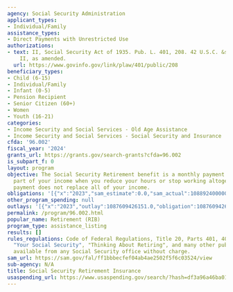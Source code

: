 ```yaml
---
agency: Social Security Administration
applicant_types:
- Individual/Family
assistance_types:
- Direct Payments with Unrestricted Use
authorizations:
- text: II, Social Security Act of 1935. Pub. L. 401, 208. 42 U.S.C. &sect; 401-433.
    II, as amended.
  url: https://www.govinfo.gov/link/plaw/401/public/208
beneficiary_types:
- Child (6-15)
- Individual/Family
- Infant (0-5)
- Pension Recipient
- Senior Citizen (60+)
- Women
- Youth (16-21)
categories:
- Income Security and Social Services - Old Age Assistance
- Income Security and Social Services - Social Security and Insurance
cfda: '96.002'
fiscal_year: '2024'
grants_url: https://grants.gov/search-grants?cfda=96.002
is_subpart_f: 0
layout: program
objective: The Social Security Retirement benefit is a monthly payment that replaces
  part of your income when you reduce your hours or stop working altogether. The monthly
  payment does not replace all of your income.
obligations: '[{"x":"2023","sam_estimate":0.0,"sam_actual":1088924000000.0,"usa_spending_actual":1087609426151.0},{"x":"2024","sam_estimate":0.0,"sam_actual":1182463000000.0,"usa_spending_actual":1184564536138.0},{"x":"2025","sam_estimate":0.0,"sam_actual":0.0,"usa_spending_actual":104472637418.0}]'
other_program_spending: null
outlays: '[{"x":"2023","outlay":1087609426151.0,"obligation":1087609426151.0},{"x":"2024","outlay":1184564536138.0,"obligation":1184564536138.0},{"x":"2025","outlay":0.0,"obligation":104472637418.0}]'
permalink: /program/96.002.html
popular_name: Retirement (RIB)
program_type: assistance_listing
results: []
rules_regulations: Code of Federal Regulations, Title 20, Parts 401, 404, and 422.
  "Your Social Security", "Thinking About Retiring", and many other publications are
  available from any Social Security office without charge.
sam_url: https://sam.gov/fal/ff1bbbecfef04ab4ae2502f5f6c03524/view
sub-agency: N/A
title: Social Security Retirement Insurance
usaspending_url: https://www.usaspending.gov/search/?hash=df3a96a46ba0184a79cc06d67bd85a34
---
```

